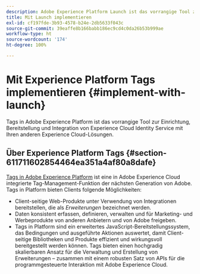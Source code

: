 ```yaml
---
description: Adobe Experience Platform Launch ist das vorrangige Tool zur Einrichtung, Bereitstellung und Integration des Experience Cloud Identity Services in Ihre anderen Experience Cloud-Lösungen.
title: Mit Launch implementieren
exl-id: cf197fde-3b93-4578-b24e-2db5633f043c
source-git-commit: 39eaffe8b166babb186ec9cd4c0da26b53b999ae
workflow-type: ht
source-wordcount: '174'
ht-degree: 100%

---
```


# Mit Experience Platform Tags implementieren {#implement-with-launch}

Tags in Adobe Experience Platform ist das vorrangige Tool zur Einrichtung, Bereitstellung und Integration von Experience Cloud Identity Service mit Ihren anderen Experience Cloud-Lösungen.

## Über Experience Platform Tags {#section-611711602854464ea351a4af80a8dafe}

[Tags in Adobe Experience Platform](https://experienceleague.adobe.com/docs/experience-platform/tags/home.html?lang=de) ist eine in Adobe Experience Cloud integrierte Tag-Management-Funktion der nächsten Generation von Adobe. Tags in Platform bieten Clients folgende Möglichkeiten:

* Client-seitige Web-Produkte unter Verwendung von Integrationen bereitstellen, die als _Erweiterungen_ bezeichnet werden.
* Daten konsistent erfassen, definieren, verwalten und für Marketing- und Werbeprodukte von anderen Anbietern und von Adobe freigeben.
* Tags in Platform sind ein erweitertes JavaScript-Bereitstellungssystem, das Bedingungen und ausgeführte Aktionen auswertet, damit Client-seitige Bibliotheken und Produkte effizient und wirkungsvoll bereitgestellt werden können. Tags bieten einen hochgradig skalierbaren Ansatz für die Verwaltung und Erstellung von Erweiterungen – zusammen mit einem robusten Satz von APIs für die programmgesteuerte Interaktion mit Adobe Experience Cloud.
